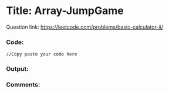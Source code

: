 # Title: Array-JumpGame

Question link: https://leetcode.com/problems/basic-calculator-ii/

### Code:

```
//Copy paste your code here
```

### Output:


### Comments:
